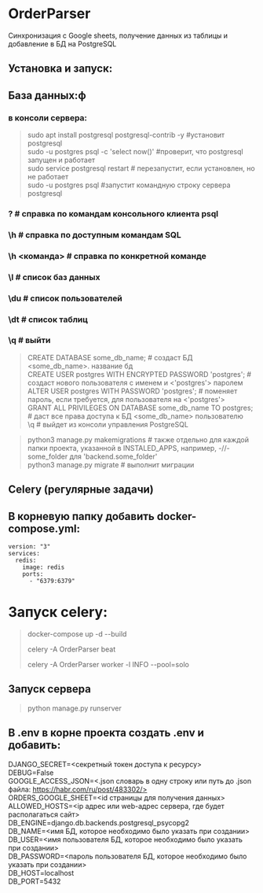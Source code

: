 # OrderParser
Синхронизация с Google sheets, получение данных из таблицы и добавление в БД на PostgreSQL


## Установка и запуск:
## База данных:ф
### в консоли сервера:
>sudo apt install postgresql postgresql-contrib -y #установит postgresql  
>sudo -u postgres psql -c 'select now()' #проверит, что postgresql запущен и работает  
>sudo service postgresql restart # перезапустит, если установлен, но не работает  
>sudo -u postgres psql #запустит командную строку сервера postgresql  
### \? # справка по командам консольного клиента psql
### \h # справка по доступным командам SQL
### \h <команда> # справка по конкретной команде
### \l # список баз данных
### \du # список пользователей
### \dt # список таблиц
### \q # выйти 
>CREATE DATABASE some_db_name; # создаст БД <some_db_name>. название бд  
>CREATE USER postgres WITH ENCRYPTED PASSWORD 'postgres'; # создаст нового пользователя c <postgres> именем и <'postgres'> паролем  
>ALTER USER postgres WITH PASSWORD 'postgres'; # поменяет пароль, если требуется, для пользователя <postgres> на <'postgres'>  
>GRANT ALL PRIVILEGES ON DATABASE some_db_name TO postgres; # даст все права доступа к БД <some_db_name> пользователю <postgres>  
>\q # выйдет из консоли управления PostgreSQL  

>python3 manage.py makemigrations # также отдельно для каждой папки проекта, указанной в INSTALED_APPS, например, -//- some_folder для 'backend.some_folder'  
>python3 manage.py migrate # выполнит миграции  

## Celery (регулярные задачи)
## В корневую папку добавить docker-compose.yml:
```
version: "3"
services:
  redis:
    image: redis
    ports:
      - "6379:6379"
```
# Запуск celery:
> docker-compose up -d --build
> 
> celery -A OrderParser beat 
> 
> celery -A OrderParser worker -l INFO --pool=solo 

## Запуск сервера
> python manage.py runserver 
> 

## В .env в корне проекта создать .env и добавить: 
DJANGO_SECRET=<секретный токен доступа к ресурсу>  
DEBUG=False  
GOOGLE_ACCESS_JSON=<.json словарь в одну строку или путь до .json файла: https://habr.com/ru/post/483302/>  
ORDERS_GOOGLE_SHEET=<id страницы для получения данных>  
ALLOWED_HOSTS=<ip адрес или web-адрес сервера, где будет располагаться сайт>  
DB_ENGINE=django.db.backends.postgresql_psycopg2  
DB_NAME=<имя БД, которое необходимо было указать при создании>  
DB_USER=<имя пользователя БД, которое необходимо было указать при создании>  
DB_PASSWORD=<пароль пользователя БД, которое необходимо было указать при создании>  
DB_HOST=localhost  
DB_PORT=5432  
